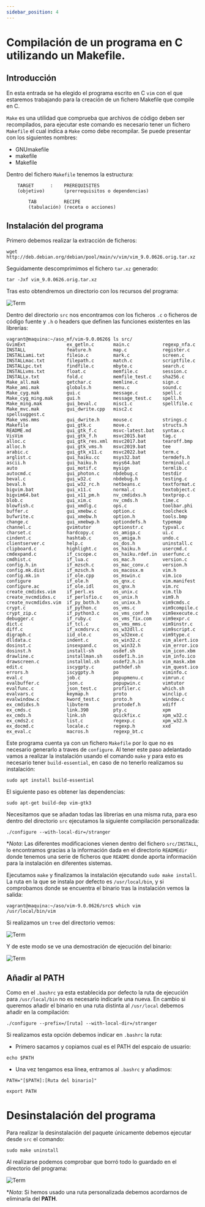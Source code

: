 ```yaml
---
sidebar_position: 4
---
```


# Compilación de un programa en C utilizando un Makefile.

## Introducción

En esta entrada se ha elegido el programa escrito en C `vim` con el que estaremos trabajando para la creación de un fichero Makefile que compile en C. 

`Make` es una utilidad que comprueba que archivos de código deben ser recompilados, para ejecutar este comando es necesario tener un fichero `Makefile` el cual indica a `Make` como debe recompilar. Se puede presentar con los siguientes nombres:

 - GNUmakefile
 - makefile
 - Makefile

Dentro del fichero `Makefile` tenemos la estructura:

```
    TARGET      :    PREREQUISITES
    (objetivo)       (prerrequisitos o dependencias)

        TAB          RECIPE
        (tabulación) (receta o acciones)
```

## Instalación del programa

Primero debemos realizar la extracción de ficheros:

```
wget http://deb.debian.org/debian/pool/main/v/vim/vim_9.0.0626.orig.tar.xz
```

Seguidamente descomprimimos el fichero `tar.xz` generado:

```
tar -Jxf vim_9.0.0626.orig.tar.xz 
```

Tras esto obtendremos un directorio con los recursos del programa:

![Term](/img/ASO/makefileASO.png)

Dentro del directorio `src` nos encontramos con los ficheros `.c` o ficheros de código fuente y `.h` o headers que definen las funciones existentes en las librerías:

```
vagrant@maquina:~/aso_mf/vim-9.0.0626$ ls src/
GvimExt               ex_getln.c       main.c            regexp_nfa.c
INSTALL               feature.h        map.c             register.c
INSTALLami.txt        fileio.c         mark.c            screen.c
INSTALLmac.txt        filepath.c       match.c           scriptfile.c
INSTALLpc.txt         findfile.c       mbyte.c           search.c
INSTALLvms.txt        float.c          memfile.c         session.c
INSTALLx.txt          fold.c           memfile_test.c    sha256.c
Make_all.mak          getchar.c        memline.c         sign.c
Make_ami.mak          globals.h        menu.c            sound.c
Make_cyg.mak          gui.c            message.c         spell.c
Make_cyg_ming.mak     gui.h            message_test.c    spell.h
Make_ming.mak         gui_beval.c      misc1.c           spellfile.c
Make_mvc.mak          gui_dwrite.cpp   misc2.c           spellsuggest.c
Make_vms.mms          gui_dwrite.h     mouse.c           strings.c
Makefile              gui_gtk.c        move.c            structs.h
README.md             gui_gtk_f.c      msvc-latest.bat   syntax.c
VisVim                gui_gtk_f.h      msvc2015.bat      tag.c
alloc.c               gui_gtk_res.xml  msvc2017.bat      tearoff.bmp
alloc.h               gui_gtk_vms.h    msvc2019.bat      tee
arabic.c              gui_gtk_x11.c    msvc2022.bat      term.c
arglist.c             gui_haiku.cc     msys32.bat        termdefs.h
ascii.h               gui_haiku.h      msys64.bat        terminal.c
auto                  gui_motif.c      mysign            termlib.c
autocmd.c             gui_photon.c     nbdebug.c         testdir
beval.c               gui_w32.c        nbdebug.h         testing.c
beval.h               gui_w32_rc.h     netbeans.c        textformat.c
bigvim.bat            gui_x11.c        normal.c          textobject.c
bigvim64.bat          gui_x11_pm.h     nv_cmdidxs.h      textprop.c
blob.c                gui_xim.c        nv_cmds.h         time.c
blowfish.c            gui_xmdlg.c      ops.c             toolbar.phi
buffer.c              gui_xmebw.c      option.c          toolcheck
bufwrite.c            gui_xmebw.h      option.h          tools.bmp
change.c              gui_xmebwp.h     optiondefs.h      typemap
channel.c             gvimtutor        optionstr.c       typval.c
charset.c             hardcopy.c       os_amiga.c        ui.c
cindent.c             hashtab.c        os_amiga.h        undo.c
clientserver.c        help.c           os_dos.h          uninstall.c
clipboard.c           highlight.c      os_haiku.h        usercmd.c
cmdexpand.c           if_cscope.c      os_haiku.rdef.in  userfunc.c
cmdhist.c             if_lua.c         os_mac.h          version.c
config.h.in           if_mzsch.c       os_mac_conv.c     version.h
config.mk.dist        if_mzsch.h       os_macosx.m       vim.h
config.mk.in          if_ole.cpp       os_mswin.c        vim.ico
configure             if_ole.h         os_qnx.c          vim.manifest
configure.ac          if_ole.idl       os_qnx.h          vim.rc
create_cmdidxs.vim    if_perl.xs       os_unix.c         vim.tlb
create_nvcmdidxs.c    if_perlsfio.c    os_unix.h         vim9.h
create_nvcmdidxs.vim  if_py_both.h     os_unixx.h        vim9cmds.c
crypt.c               if_python.c      os_vms.c          vim9compile.c
crypt_zip.c           if_python3.c     os_vms_conf.h     vim9execute.c
debugger.c            if_ruby.c        os_vms_fix.com    vim9expr.c
dict.c                if_tcl.c         os_vms_mms.c      vim9instr.c
diff.c                if_xcmdsrv.c     os_w32dll.c       vim9script.c
digraph.c             iid_ole.c        os_w32exe.c       vim9type.c
dlldata.c             indent.c         os_win32.c        vim_alert.ico
dosinst.c             insexpand.c      os_win32.h        vim_error.ico
dosinst.h             install-sh       osdef.sh          vim_icon.xbm
drawline.c            installman.sh    osdef1.h.in       vim_info.ico
drawscreen.c          installml.sh     osdef2.h.in       vim_mask.xbm
edit.c                iscygpty.c       pathdef.sh        vim_quest.ico
errors.h              iscygpty.h       po                viminfo.c
eval.c                job.c            popupmenu.c       vimrun.c
evalbuffer.c          json.c           popupwin.c        vimtutor
evalfunc.c            json_test.c      profiler.c        which.sh
evalvars.c            keymap.h         proto             winclip.c
evalwindow.c          kword_test.c     proto.h           window.c
ex_cmdidxs.h          libvterm         protodef.h        xdiff
ex_cmds.c             link.390         pty.c             xpm
ex_cmds.h             link.sh          quickfix.c        xpm_w32.c
ex_cmds2.c            list.c           regexp.c          xpm_w32.h
ex_docmd.c            locale.c         regexp.h          xxd
ex_eval.c             macros.h         regexp_bt.c
```

Este programa cuenta ya con un fichero `Makefile` por lo que no es necesario generarlo a traves de `configure`.
Al tener este paso adelantado vamos a realizar la instalación usando el comando `make` y para esto es necesario tener `build-essential`, en caso de no tenerlo realizamos su instalación:

```
sudo apt install build-essential
```

El siguiente paso es obtener las dependencias:

```
sudo apt-get build-dep vim-gtk3
```

Necesitamos que se añadan todas las librerias en una misma ruta, para eso dentro del directorio `src` ejecutamos la siguiente compilación personalizada:

```
./configure --with-local-dir=/stranger 
```

*_Nota_: Las diferentes modificaciones vienen dentro del fichero `src/INSTALL`, lo encontramos gracias a la información dada en el directorio `READMEdir` donde tenemos una serie de ficheros que `README` donde aporta información para la instalación en diferentes sistemas.

Ejecutamos `make` y finalizamos la instalación ejecutando `sudo make install`.
La ruta en la que se instala por defecto es `/usr/local/bin`, y si comprobamos donde se encuentra el binario tras la instalación vemos la salida:

```
vagrant@maquina:~/aso/vim-9.0.0626/src$ which vim
/usr/local/bin/vim
```

Si realizamos un `tree` del directorio vemos:

![Term](/img/ASO/makefileASO-2.png)

Y de este modo se ve una demostración de ejecución del binario:

![Term](/img/ASO/recording-2022-10-17-13-50-13.gif)

## Añadir al PATH

Como en el `.bashrc` ya esta establecida por defecto la ruta de ejecución para `/usr/local/bin` no es necesario indicarle una nueva.
En cambio si queremos añadir el binario en una ruta distinta al `/usr/local` debemos añadir en la compilación:

```
./configure --prefix=/[ruta] --with-local-dir=/stranger 
```

Si realizamos esta opción debemos indicar en `.bashrc` la ruta:

- Primero sacamos y copiamos cual es el PATH del espcaio de usuario:

```
echo $PATH
```

- Una vez tengamos esa línea, entramos al `.bashrc` y añadimos:

```
PATH="[$PATH]:[Ruta del binario]"

export PATH
```

# Desinstalación del programa

Para realizar la desinstalación del paquete únicamente debemos ejecutar desde `src` el comando:

```
sudo make uninstall
```

Al realizarse podemos comprobar que borró todo lo guardado en el directorio del programa:

![Term](/img/ASO/makefileASO-3.png)

*_Nota_: Si hemos usado una ruta personalizada debemos acordarnos de eliminarla del **PATH**.
